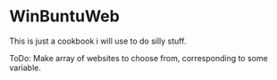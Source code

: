 # WinBuntuWeb

This is just a cookbook i will use to do silly stuff.


ToDo:
Make array of websites to choose from, corresponding to some variable. 